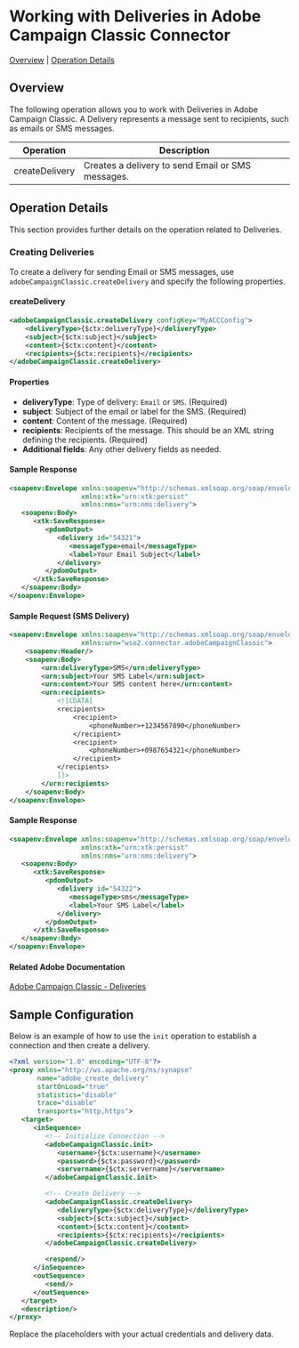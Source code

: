 # Working with Deliveries in Adobe Campaign Classic Connector

[Overview](#overview) | [Operation Details](#operation-details) 

## Overview

The following operation allows you to work with Deliveries in Adobe Campaign Classic. A Delivery represents a message sent to recipients, such as emails or SMS messages.

| Operation      | Description                              |
|----------------|------------------------------------------|
| createDelivery | Creates a delivery to send Email or SMS messages. |

## Operation Details

This section provides further details on the operation related to Deliveries.

### Creating Deliveries

To create a delivery for sending Email or SMS messages, use `adobeCampaignClassic.createDelivery` and specify the following properties.

#### createDelivery

```xml
<adobeCampaignClassic.createDelivery configKey="MyACCConfig">
    <deliveryType>{$ctx:deliveryType}</deliveryType>
    <subject>{$ctx:subject}</subject>
    <content>{$ctx:content}</content>
    <recipients>{$ctx:recipients}</recipients>
</adobeCampaignClassic.createDelivery>
```

#### Properties

- **deliveryType**: Type of delivery: `Email` or `SMS`. (Required)
- **subject**: Subject of the email or label for the SMS. (Required)
- **content**: Content of the message. (Required)
- **recipients**: Recipients of the message. This should be an XML string defining the recipients. (Required)
- **Additional fields**: Any other delivery fields as needed.

#### Sample Response

```xml
<soapenv:Envelope xmlns:soapenv="http://schemas.xmlsoap.org/soap/envelope/"
                  xmlns:xtk="urn:xtk:persist"
                  xmlns:nms="urn:nms:delivery">
   <soapenv:Body>
      <xtk:SaveResponse>
         <pdomOutput>
            <delivery id="54321">
               <messageType>email</messageType>
               <label>Your Email Subject</label>
            </delivery>
         </pdomOutput>
      </xtk:SaveResponse>
   </soapenv:Body>
</soapenv:Envelope>
```

#### Sample Request (SMS Delivery)

```xml
<soapenv:Envelope xmlns:soapenv="http://schemas.xmlsoap.org/soap/envelope/"
                  xmlns:urn="wso2.connector.adobeCampaignClassic">
    <soapenv:Header/>
    <soapenv:Body>
        <urn:deliveryType>SMS</urn:deliveryType>
        <urn:subject>Your SMS Label</urn:subject>
        <urn:content>Your SMS content here</urn:content>
        <urn:recipients>
            <![CDATA[
            <recipients>
                <recipient>
                    <phoneNumber>+1234567890</phoneNumber>
                </recipient>
                <recipient>
                    <phoneNumber>+0987654321</phoneNumber>
                </recipient>
            </recipients>
            ]]>
        </urn:recipients>
    </soapenv:Body>
</soapenv:Envelope>
```

#### Sample Response

```xml
<soapenv:Envelope xmlns:soapenv="http://schemas.xmlsoap.org/soap/envelope/"
                  xmlns:xtk="urn:xtk:persist"
                  xmlns:nms="urn:nms:delivery">
   <soapenv:Body>
      <xtk:SaveResponse>
         <pdomOutput>
            <delivery id="54322">
               <messageType>sms</messageType>
               <label>Your SMS Label</label>
            </delivery>
         </pdomOutput>
      </xtk:SaveResponse>
   </soapenv:Body>
</soapenv:Envelope>
```

#### Related Adobe Documentation

[Adobe Campaign Classic - Deliveries](https://experienceleague.adobe.com/docs/campaign-classic/using/sending-messages/sending-emails/deliveries.html)

## Sample Configuration

Below is an example of how to use the `init` operation to establish a connection and then create a delivery.

```xml
<?xml version="1.0" encoding="UTF-8"?>
<proxy xmlns="http://ws.apache.org/ns/synapse"
       name="adobe_create_delivery"
       startOnLoad="true"
       statistics="disable"
       trace="disable"
       transports="http,https">
   <target>
      <inSequence>
         <!-- Initialize Connection -->
         <adobeCampaignClassic.init>
            <username>{$ctx:username}</username>
            <password>{$ctx:password}</password>
            <servername>{$ctx:servername}</servername>
         </adobeCampaignClassic.init>

         <!-- Create Delivery -->
         <adobeCampaignClassic.createDelivery>
            <deliveryType>{$ctx:deliveryType}</deliveryType>
            <subject>{$ctx:subject}</subject>
            <content>{$ctx:content}</content>
            <recipients>{$ctx:recipients}</recipients>
         </adobeCampaignClassic.createDelivery>

         <respond/>
      </inSequence>
      <outSequence>
         <send/>
      </outSequence>
   </target>
   <description/>
</proxy>
```

Replace the placeholders with your actual credentials and delivery data.
